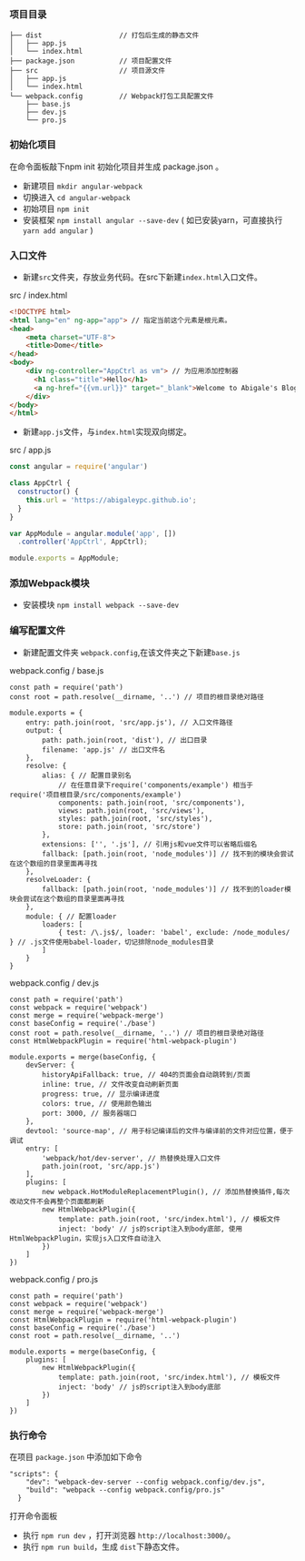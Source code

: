 

### 项目目录

```
├── dist                   // 打包后生成的静态文件
│   ├── app.js
│   └── index.html
├── package.json           // 项目配置文件
├── src                    // 项目源文件
│   ├── app.js
│   └── index.html
└── webpack.config         // Webpack打包工具配置文件
    ├── base.js
    ├── dev.js
    └── pro.js
```

### 初始化项目

在命令面板敲下npm init 初始化项目并生成 package.json 。

* 新建项目 `mkdir angular-webpack`
* 切换进入 `cd angular-webpack`
* 初始项目 `npm init`
* 安装框架 `npm install angular --save-dev` ( 如已安装yarn，可直接执行`yarn add angular` )

### 入口文件

* 新建`src`文件夹，存放业务代码。在src下新建`index.html`入口文件。

 src / index.html

```html
<!DOCTYPE html>
<html lang="en" ng-app="app"> // 指定当前这个元素是根元素。
<head>
    <meta charset="UTF-8">
    <title>Dome</title>
</head>
<body>
    <div ng-controller="AppCtrl as vm"> // 为应用添加控制器
      <h1 class="title">Hello</h1>
      <a ng-href="{{vm.url}}" target="_blank">Welcome to Abigale's Blog</a>
    </div>
</body>
</html>

```

* 新建`app.js`文件，与`index.html`实现双向绑定。

src / app.js

```javascript
const angular = require('angular')

class AppCtrl {
  constructor() {
    this.url = 'https://abigaleypc.github.io';
  }
}

var AppModule = angular.module('app', [])
  .controller('AppCtrl', AppCtrl);

module.exports = AppModule;

```


### 添加Webpack模块

* 安装模块 `npm install webpack --save-dev`

### 编写配置文件

* 新建配置文件夹 `webpack.config`,在该文件夹之下新建`base.js`

webpack.config / base.js

```
const path = require('path')
const root = path.resolve(__dirname, '..') // 项目的根目录绝对路径

module.exports = {
    entry: path.join(root, 'src/app.js'), // 入口文件路径
    output: {
        path: path.join(root, 'dist'), // 出口目录
        filename: 'app.js' // 出口文件名
    },
    resolve: {
        alias: { // 配置目录别名
            // 在任意目录下require('components/example') 相当于require('项目根目录/src/components/example')
            components: path.join(root, 'src/components'),
            views: path.join(root, 'src/views'),
            styles: path.join(root, 'src/styles'),
            store: path.join(root, 'src/store')
        },
        extensions: ['', '.js'], // 引用js和vue文件可以省略后缀名
        fallback: [path.join(root, 'node_modules')] // 找不到的模块会尝试在这个数组的目录里面再寻找
    },
    resolveLoader: {
        fallback: [path.join(root, 'node_modules')] // 找不到的loader模块会尝试在这个数组的目录里面再寻找
    },
    module: { // 配置loader
        loaders: [
            { test: /\.js$/, loader: 'babel', exclude: /node_modules/ } // .js文件使用babel-loader，切记排除node_modules目录
        ]
    }
}
```

webpack.config / dev.js

```
const path = require('path')
const webpack = require('webpack')
const merge = require('webpack-merge')
const baseConfig = require('./base')
const root = path.resolve(__dirname, '..') // 项目的根目录绝对路径
const HtmlWebpackPlugin = require('html-webpack-plugin')

module.exports = merge(baseConfig, {
    devServer: {
        historyApiFallback: true, // 404的页面会自动跳转到/页面
        inline: true, // 文件改变自动刷新页面
        progress: true, // 显示编译进度
        colors: true, // 使用颜色输出
        port: 3000, // 服务器端口
    },
    devtool: 'source-map', // 用于标记编译后的文件与编译前的文件对应位置，便于调试
    entry: [
        'webpack/hot/dev-server', // 热替换处理入口文件
        path.join(root, 'src/app.js')
    ],
    plugins: [
        new webpack.HotModuleReplacementPlugin(), // 添加热替换插件,每次改动文件不会再整个页面都刷新
        new HtmlWebpackPlugin({
            template: path.join(root, 'src/index.html'), // 模板文件
            inject: 'body' // js的script注入到body底部, 使用HtmlWebpackPlugin，实现js入口文件自动注入
        })
    ]
})
```

webpack.config / pro.js

```
const path = require('path')
const webpack = require('webpack')
const merge = require('webpack-merge')
const HtmlWebpackPlugin = require('html-webpack-plugin')
const baseConfig = require('./base')
const root = path.resolve(__dirname, '..')

module.exports = merge(baseConfig, {
    plugins: [
        new HtmlWebpackPlugin({
            template: path.join(root, 'src/index.html'), // 模板文件
            inject: 'body' // js的script注入到body底部
        })
    ]
})
```

### 执行命令

在项目 `package.json` 中添加如下命令

```
"scripts": {
    "dev": "webpack-dev-server --config webpack.config/dev.js",
    "build": "webpack --config webpack.config/pro.js"
  }
```

打开命令面板

* 执行 `npm run dev` ，打开浏览器 `http://localhost:3000/`。
* 执行 `npm run build`，生成 `dist`下静态文件。
